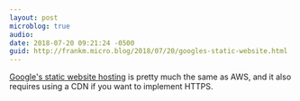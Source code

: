 ```yaml
---
layout: post
microblog: true
audio: 
date: 2018-07-20 09:21:24 -0500
guid: http://frankm.micro.blog/2018/07/20/googles-static-website.html
---
```

[Google's static website hosting](https://cloud.google.com/storage/docs/hosting-static-website) is pretty much the same as AWS, and it also requires using a CDN if you want to implement HTTPS.
